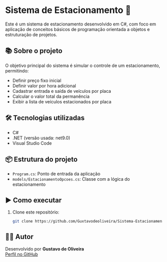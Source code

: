 # Sistema de Estacionamento 🚗

Este é um sistema de estacionamento desenvolvido em C#, com foco em aplicação de conceitos básicos de programação orientada a objetos e estruturação de projetos.

## 📚 Sobre o projeto

O objetivo principal do sistema é simular o controle de um estacionamento, permitindo:

- Definir preço fixo inicial
- Definir valor por hora adicional
- Cadastrar entrada e saída de veículos por placa
- Calcular o valor total da permanência
- Exibir a lista de veículos estacionados por placa

## 🛠 Tecnologias utilizadas

- C#
- .NET (versão usada: net9.0)
- Visual Studio Code

## 📦 Estrutura do projeto

- `Program.cs`: Ponto de entrada da aplicação
- `models/EstacionamentoOpcoes.cs`: Classe com a lógica do estacionamento


## ▶️ Como executar

1. Clone este repositório:
   ```bash
   git clone https://github.com/Guxtavodeoliveira/Sistema-Estacionamento.git
   
## 👨‍💻 Autor

Desenvolvido por **Gustavo de Oliveira**  
[Perfil no GitHub](https://github.com/Guxtavodeoliveira)

